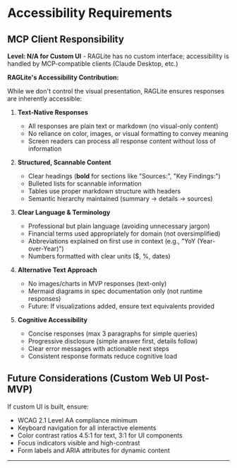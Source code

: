 # Accessibility Requirements

## MCP Client Responsibility

**Level: N/A for Custom UI** - RAGLite has no custom interface; accessibility is handled by MCP-compatible clients (Claude Desktop, etc.)

**RAGLite's Accessibility Contribution:**

While we don't control the visual presentation, RAGLite ensures responses are inherently accessible:

1. **Text-Native Responses**
   - All responses are plain text or markdown (no visual-only content)
   - No reliance on color, images, or visual formatting to convey meaning
   - Screen readers can process all response content without loss of information

2. **Structured, Scannable Content**
   - Clear headings (**bold** for sections like "Sources:", "Key Findings:")
   - Bulleted lists for scannable information
   - Tables use proper markdown structure with headers
   - Semantic hierarchy maintained (summary → details → sources)

3. **Clear Language & Terminology**
   - Professional but plain language (avoiding unnecessary jargon)
   - Financial terms used appropriately for domain (not oversimplified)
   - Abbreviations explained on first use in context (e.g., "YoY (Year-over-Year)")
   - Numbers formatted with clear units ($, %, dates)

4. **Alternative Text Approach**
   - No images/charts in MVP responses (text-only)
   - Mermaid diagrams in spec documentation only (not runtime responses)
   - Future: If visualizations added, ensure text equivalents provided

5. **Cognitive Accessibility**
   - Concise responses (max 3 paragraphs for simple queries)
   - Progressive disclosure (simple answer first, details follow)
   - Clear error messages with actionable next steps
   - Consistent response formats reduce cognitive load

## Future Considerations (Custom Web UI Post-MVP)

If custom UI is built, ensure:
- WCAG 2.1 Level AA compliance minimum
- Keyboard navigation for all interactive elements
- Color contrast ratios 4.5:1 for text, 3:1 for UI components
- Focus indicators visible and high-contrast
- Form labels and ARIA attributes for dynamic content

---
